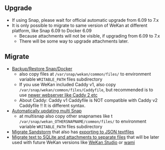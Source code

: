 ## Upgrade

- If using Snap, please wait for official automatic upgrade from 6.09 to 7.x
- It is only possible to migrate to same version of WeKan at different platform, like Snap 6.09 to Docker 6.09
  - Because attachments will not be visible, if upgrading from 6.09 to 7.x
  - There will be some way to upgrade attachments later.

## Migrate

- [Backup/Restore Snap/Docker](../Backup/Backup.md)
  - also copy files at `/var/snap/wekan/common/files/` to environment variable `WRITABLE_PATH` files subdirectory
  - If you use WeKan included Caddy v1, also copy `/var/snap/wekan/common/files/Caddyfile`, but recommended is to use [newer webserver like Caddy 2 etc](../Webserver)
  - About Caddy: Caddy v1 Caddyfile is NOT compatible with Caddy v2 Caddyfile !! It is different syntax.
- [Automatically updating multi Snap](../Platforms/FOSS/Snap/Many-Snaps-on-LXC.md)
  - at multisnap also copy other snapnames like t `/var/snap/wekan_OTHERSNAPNAME/common/files/` to environment variable `WRITABLE_PATH` files subdirectory
- [Migrate Sandstorm](../Platforms/FOSS/Sandstorm/Export-from-Wekan-Sandstorm-grain-.zip-file.md) that also has [exporting to JSON textfiles](../Platforms/FOSS/Sandstorm/Export-from-Wekan-Sandstorm-grain-.zip-file.md#11b-dump-database-to-json-text-files)
- [Migrate text to SQLite and attachments to separate files](https://github.com/wekan/minio-metadata) that will be later used with future WeKan versions like [WeKan Studio](https://github.com/wekan/wekanstudio) or [wami](https://github.com/wekan/wami)
